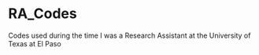 # RA_Codes
Codes used during the time I was a Research Assistant at the University of Texas at El Paso

